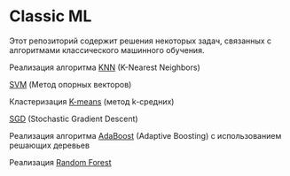 # Classic ML

Этот репозиторий содержит решения некоторых задач, связанных с алгоритмами классического машинного обучения.

Реализация алгоритма [KNN](KNN.ipynb) (K-Nearest Neighbors)

[SVM](SVM.ipynb) (Метод опорных векторов) 

Кластеризация [K-means](K-means.ipynb) (метод k-средних)

[SGD](SGD.ipynb) (Stochastic Gradient Descent)

Реализация алгоритма [AdaBoost](Boosting.ipynb) (Adaptive Boosting) с использованием решающих деревьев

Реализация [Random Forest](Bagging.ipynb)
